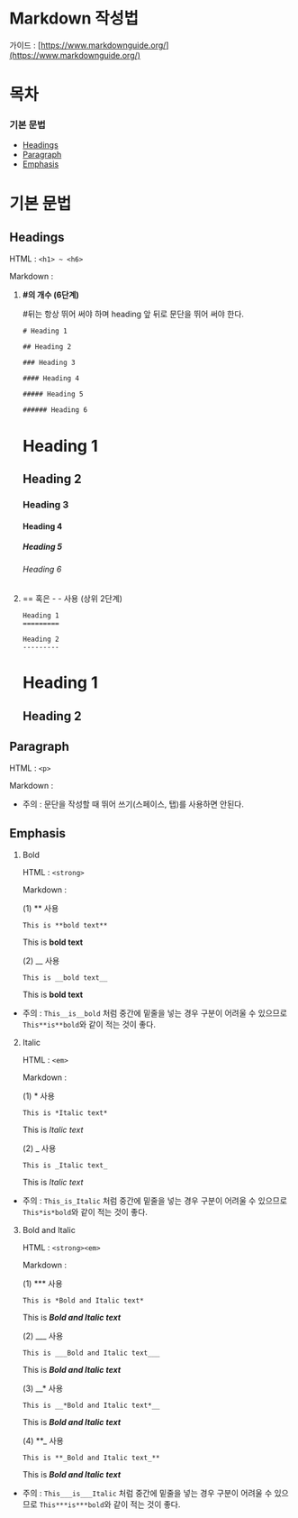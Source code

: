 # Markdown 작성법

가이드 : [https://www.markdownguide.org/](https://www.markdownguide.org/)

# 목차
### 기본 문법
- [Headings](#headings)
- [Paragraph](#paragraph)
- [Emphasis](#emphasis)

# 기본 문법

## Headings

HTML : ``` <h1> ~ <h6> ```

Markdown : 

1. **#의 개수 (6단계)**
    
    #뒤는 항상 뛰어 써야 하며 heading 앞 뒤로 문단을 뛰어 써야 한다.
    
    ```
    # Heading 1
    
    ## Heading 2
    
    ### Heading 3
    
    #### Heading 4
    
    ##### Heading 5
    
    ###### Heading 6
    ```
    
    # Heading 1
    
    ## Heading 2
    
    ### Heading 3
    
    #### Heading 4
    
    ##### Heading 5
    
    ###### Heading 6
    

2. == 혹은 - - 사용 (상위 2단계)
    ```
    Heading 1
    =========
    
    Heading 2
    ---------
    ```
    Heading 1
    =========
    
    Heading 2
    ---------
    

## Paragraph
HTML : ``` <p> ```

Markdown : 

* 주의 : 문단을 작성할 때 뛰어 쓰기(스페이스, 탭)를 사용하면 안된다.

## Emphasis
1. Bold
   
   HTML : ```<strong>```

   Markdown :

   (1) ** 사용
   ```
   This is **bold text**
   ```
   This is **bold text**

   (2) __ 사용
    ```
   This is __bold text__
   ```
   This is __bold text__
   

* 주의 : ```This__is__bold``` 처럼 중간에 밑줄을 넣는 경우 구분이 어려울 수 있으므로 ```This**is**bold```와 같이 적는 것이 좋다.
  
2. Italic

   HTML : ```<em>```

   Markdown :

   (1) * 사용
   ```
   This is *Italic text*
   ```
   This is *Italic text*

   (2) _ 사용
    ```
   This is _Italic text_
   ```
   This is _Italic text_
   
* 주의 : ```This_is_Italic``` 처럼 중간에 밑줄을 넣는 경우 구분이 어려울 수 있으므로 ```This*is*bold```와 같이 적는 것이 좋다.

3. Bold and Italic

   HTML : ```<strong><em>```

   Markdown :

   (1) *** 사용
   ```
   This is *Bold and Italic text*
   ```
   This is ***Bold and Italic text***

   (2) ___ 사용
    ```
   This is ___Bold and Italic text___
   ```
   This is ___Bold and Italic text___

   (3) __* 사용
   ```
   This is __*Bold and Italic text*__
   ```
   This is __*Bold and Italic text*__

   (4) **_ 사용
   ```
   This is **_Bold and Italic text_**
   ```
   This is **_Bold and Italic text_**
   
* 주의 : ```This___is___Italic``` 처럼 중간에 밑줄을 넣는 경우 구분이 어려울 수 있으므로 ```This***is***bold```와 같이 적는 것이 좋다.
